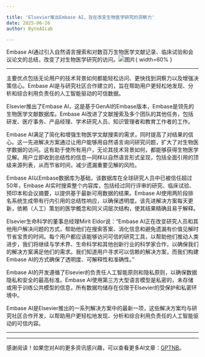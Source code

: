 ```yaml
---

title: 'Elsevier推出Embase AI，旨在改变生物医学研究的洞察力'
date: 2025-06-26
author: ByteAILab

---
```


Embase AI通过引入自然语言搜索和对数百万生物医学文献记录、临床试验和会议论文的总结，改变了对生物医学研究的访问。![图片](https://ai-techpark.com/wp-content/uploads/Elsevier.jpg){ width=60% }

---
 主要优点包括无论用户的技术背景如何都能轻松访问、更快找到洞察力以及增强决策信心。Embase AI是与研究社区合作建立的，旨在帮助用户更轻松地发现、分析和综合利用负责任的人工智能驱动的可信数据。

Elsevier推出了Embase AI，这是基于GenAI的Embase版本，Embase是领先的生物医学文献数据库。Embase AI改进了文献搜索及多个团队的其他任务，包括研发、医疗事务、产品经理、学术研究人员、知识管理者和教育工作者的工作。

Embase AI满足了简化和增强生物医学文献搜索的需求，同时提高了对结果的信心。这一先进解决方案通过让用户能够用自然语言询问研究问题，扩大了对生物医学数据的访问。这有助于使所有用户，无论其技术背景如何，都能够获得生物医学见解。用户立即收到总结性的信息—同样以自然语言形式呈现，包括全面引用的顶级来源列表，从而节省时间，减少遗漏重要见解的风险。

Embase AI以Embase数据库为基础，该数据库在全球研究人员中已被信任超过50年，Embase AI实时搜索整个内容库，包括经过同行评审的研究、临床试验、预印本和会议摘要，以提供基于最新可用数据的结果。Embase AI使用两阶段排名系统生成带有行内引用的总结性响应，以确保透明度。该先进解决方案每天更新，依赖（人工）策划的医学概念和同义词层次结构，使其结果精确且易于解释。

Elsevier生命科学的董事总经理Mirit Eldor说：“Embase AI正在改变研究人员和其他用户解决问题的方式，帮助他们在搜索答案、消化信息和避免遗漏有价值见解时节省宝贵的时间。每个用户都应该能够访问可信的研究工具，以帮助他们推动人类进步，我们将继续与学术界、生命科学和其他创新行业的科学家合作，以确保我们的解决方案满足他们的需求。我们知道用户寻求可以信赖的解决方案，而我们构建Embase AI的方式确保了透明度、可解释性和准确性。”

Embase AI的开发遵循了Elsevier的负责任人工智能原则和隐私原则，以确保数据隐私和安全的最高标准。Embase AI使用第三方大型语言模型是私密的，未存储或用于训练公共模型的信息，所有数据均储存在仅限于Elsevier的受保护和私密环境中。

Embase AI是Elsevier推出的一系列解决方案中的最新一项，这些解决方案均与研究社区合作开发，以帮助用户更轻松地发现、分析和综合利用负责任的人工智能驱动的可信内容。

---
---
感谢阅读！如果您对AI的更多资讯感兴趣，可以查看更多AI文章：[GPTNB](https://gptnb.com)。